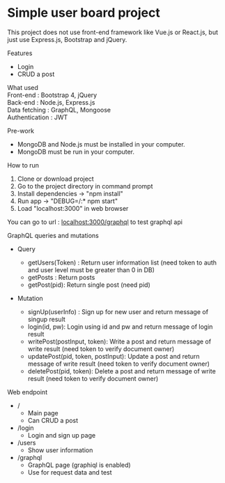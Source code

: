 <h1>Simple user board project</h1>

This project does not use front-end framework like Vue.js or React.js, but just use Express.js, Bootstrap and jQuery.

Features
- Login
- CRUD a post

What used  
Front-end : Bootstrap 4, jQuery  
Back-end : Node.js, Express.js  
Data fetching : GraphQL, Mongoose  
Authentication : JWT  

Pre-work
- MongoDB and Node.js must be installed in your computer.
- MongoDB must be run in your computer.

How to run
1. Clone or download project
2. Go to the project directory in command prompt
3. Install dependencies -> "npm install"
4. Run app -> "DEBUG=/:* npm start"
5. Load "localhost:3000" in web browser

You can go to url : <a target="_blank" href="http://localhost:3000/graphql">localhost:3000/graphql</a> to test graphql api

GraphQL queries and mutations
- Query
	- getUsers(Token) : Return user information list (need token to auth and user level must be greater than 0 in DB)
	- getPosts : Return posts
	- getPost(pid): Return single post (need pid)
  
- Mutation
	- signUp(userInfo) : Sign up for new user and return message of singup result
	- login(id, pw): Login using id and pw and return message of login result
	- writePost(postInput, token): Write a post and return message of write result (need token to verify document owner)
	- updatePost(pid, token, postInput): Update a post and return message of write result (need token to verify document owner)
	- deletePost(pid, token): Delete a post and return message of write result (need token to verify document owner)

Web endpoint
- /
	- Main page
	- Can CRUD a post
- /login
	- Login and sign up page
- /users
	- Show user information
- /graphql
	- GraphQL page (graphiql is enabled)
	- Use for request data and test
